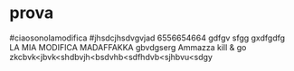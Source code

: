 # prova
#ciaosonolamodifica
#jhsdcjhsdvgvjad
6556654664
gdfgv
sfgg
gxdfgdfg
LA MIA MODIFICA MADAFFAKKA
gbvdgserg
Ammazza kill & go
zkcbvk<jbvk<shdbvjh<bsdvhb<sdfhdvb<sjhbvu<sdgy
